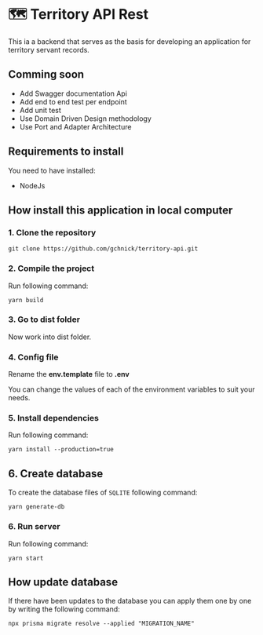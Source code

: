 # 🗺 Territory API Rest

This ia a backend that serves as the basis for developing an application for territory servant records.

## Comming soon

- Add Swagger documentation Api
- Add end to end test per endpoint
- Add unit test
- Use Domain Driven Design methodology
- Use Port and Adapter Architecture

## Requirements to install

You need to have installed:

- NodeJs

## How install this application in local computer

### 1. Clone the repository

```
git clone https://github.com/gchnick/territory-api.git
```

### 2. Compile the project

Run following command:

```
yarn build
```

### 3. Go to dist folder

Now work into dist folder.

### 4. Config file

Rename the **env.template** file to **.env**

You can change the values ​​of each of the environment variables to suit your needs.

### 5. Install dependencies

Run following command:

```
yarn install --production=true
```

## 6. Create database

To create the database files of `SQLITE` following command:

```
yarn generate-db
```

### 6. Run server

Run following command:

```
yarn start
```

## How update database

If there have been updates to the database you can apply them one by one by writing the following command:

```
npx prisma migrate resolve --applied "MIGRATION_NAME"
```
